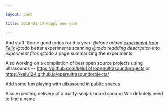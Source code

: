 ```yaml
---

layout: post

title: 2018-01-14 Happy new year

---
```



And stuff! Some good todos for this year: *@done added [experiment from
Felix](https://github.com/kelu124/echomods/blob/master/include/experiments/auto/20180103a.md)*
@todo better experiments scanning *@todo readding description into
experiment files* @todo a page summarizing the experiments

Also working on a compilation of best open source projects using
ultrasounds -- https://github.com/kelu124/openultrasoundprojects or
https://kelu124.github.io/openultrasoundprojects/

Add some fun playing with [ultrasound in public
spaces](https://github.com/kelu124/ultrasHound/blob/master/mobile/20180112-ajami.ipynb)

Also expecting delivery of a matty-senjak board soon =) Will defintely
need to find a name

